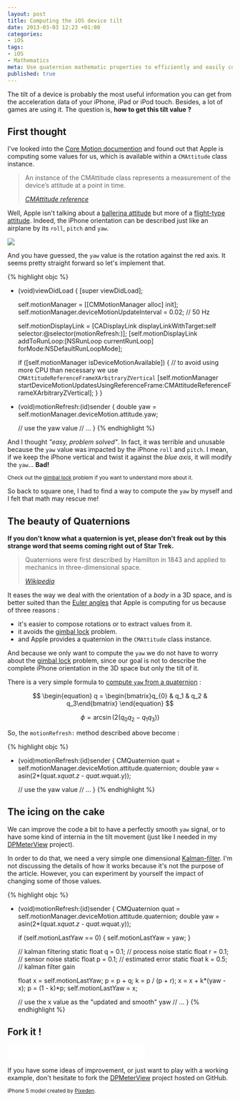```yaml
---
layout: post
title: Computing the iOS device tilt
date: 2013-03-03 12:23 +01:00
categories:
- iOS
tags:
- iOS
- Mathematics
meta: Use quaternion mathematic properties to efficiently and easily compute the tilt of an iPhone.
published: true
---
```


The tilt of a device is probably the most useful information you can get from the acceleration data of your iPhone, iPad or iPod touch. Besides, a lot of games are using it. The question is, **how to get this tilt value ?**

## First thought

I've looked into the [Core Motion documention][core-motion--doc] and found out that Apple is computing some values for us, which is available within a `CMAttitude` class instance.

> An instance of the CMAttitude class represents a measurement of the device’s attitude at a point in time.
>
> <cite>[CMAttitude reference][cmattitude--doc]</cite>

Well, Apple isn't talking about a [ballerina attitude][ballerina--img] but more of a [flight-type attitude][flight-dynamics--wiki]. Indeed, the iPhone orientation can be described just like an airplane by its `roll`, `pitch` and `yaw`.

<img src="{{ '/images/iphone-attitude.png' | prepend:site.baseurl }}">

And you have guessed, the `yaw` value is the rotation against the red axis. It seems pretty straight forward so let's implement that.

{% highlight objc %}
- (void)viewDidLoad {
    [super viewDidLoad];

    self.motionManager = [[CMMotionManager alloc] init];
    self.motionManager.deviceMotionUpdateInterval = 0.02;  // 50 Hz

    self.motionDisplayLink = [CADisplayLink displayLinkWithTarget:self selector:@selector(motionRefresh:)];
    [self.motionDisplayLink addToRunLoop:[NSRunLoop currentRunLoop] forMode:NSDefaultRunLoopMode];

    if ([self.motionManager isDeviceMotionAvailable]) {
        // to avoid using more CPU than necessary we use `CMAttitudeReferenceFrameXArbitraryZVertical`
        [self.motionManager startDeviceMotionUpdatesUsingReferenceFrame:CMAttitudeReferenceFrameXArbitraryZVertical];
    }
}

- (void)motionRefresh:(id)sender {
    double yaw = self.motionManager.deviceMotion.attitude.yaw;

    // use the yaw value
    // ...
}
{% endhighlight %}

And I thought *"easy, problem solved"*. In fact, it was terrible and unusable because the `yaw` value was impacted by the iPhone `roll` and `pitch`. I mean, if we keep the iPhone vertical and twist it against the *blue axis*, it will modify the `yaw`&hellip; **Bad!**

<small>Check out the [gimbal lock][gimbal-lock--wiki] problem if you want to understand more about it.</small>

So back to square one, I had to find a way to compute the `yaw` by myself and I felt that math may rescue me!

## The beauty of Quaternions

**If you don't know what a quaternion is yet, please don't freak out by this strange word that seems coming right out of Star Trek.**

> Quaternions were first described by Hamilton in 1843 and applied to mechanics in three-dimensional space.
>
> <cite>[Wikipedia][quaternion--wiki]</cite>

It eases the way we deal with the orientation of a *body* in a 3D space, and is better suited than the [Euler angles][euler-angles--wiki] that Apple is computing for us because of three reasons :

* it's easier to compose rotations or to extract values from it.
* it avoids the [gimbal lock][gimbal-lock--wiki] problem.
* and Apple provides a quaternion in the `CMAttitude` class instance.

And because we only want to compute the `yaw` we do not have to worry about the [gimbal lock][gimbal-lock--wiki] problem, since our goal is not to describe the complete iPhone orientation in the 3D space but only the tilt of it.

There is a very simple formula to [compute `yaw` from a quaternion][quaternion-to-yaw--wiki] :

$$
\begin{equation}
q = \begin{bmatrix}q_{0} & q_1 & q_2 & q_3\end{bmatrix}
\end{equation}
$$

$$
\begin{equation}
\phi = \arcsin( 2 (q_0 q_2 - q_1 q_3 ))
\end{equation}
$$

So, the `motionRefresh:` method described above become :

{% highlight objc %}
- (void)motionRefresh:(id)sender {
    CMQuaternion quat = self.motionManager.deviceMotion.attitude.quaternion;
    double yaw = asin(2*(quat.x*quat.z - quat.w*quat.y));

    // use the yaw value
    // ...
}
{% endhighlight %}

## The icing on the cake

We can improve the code a bit to have a perfectly smooth `yaw` signal, or to have some kind of internia in the tilt movement (just like I needed in my [DPMeterView][dp-meter-view--github] project).

In order to do that, we need a very simple one dimensional [Kalman-filter][kalman-filter--wiki]. I'm not discussing the details of how it works because it's not the purpose of the article. However, you can experiment by yourself the impact of changing some of those values.

{% highlight objc %}
- (void)motionRefresh:(id)sender {
    CMQuaternion quat = self.motionManager.deviceMotion.attitude.quaternion;
    double yaw = asin(2*(quat.x*quat.z - quat.w*quat.y));

    if (self.motionLastYaw == 0) {
        self.motionLastYaw = yaw;
    }

    // kalman filtering
    static float q = 0.1;   // process noise
    static float r = 0.1;   // sensor noise
    static float p = 0.1;   // estimated error
    static float k = 0.5;   // kalman filter gain

    float x = self.motionLastYaw;
    p = p + q;
    k = p / (p + r);
    x = x + k*(yaw - x);
    p = (1 - k)*p;
    self.motionLastYaw = x;

    // use the x value as the "updated and smooth" yaw
    // ...
}
{% endhighlight %}

## Fork it !

<iframe src="//ghbtns.com/github-btn.html?user=dulaccc&repo=DPMeterView&type=watch&count=true&size=large"
  allowtransparency="true" frameborder="0" scrolling="0" width="152" height="30"></iframe>
<iframe src="//ghbtns.com/github-btn.html?user=dulaccc&repo=DPMeterView&type=fork&count=true&size=large"
  allowtransparency="true" frameborder="0" scrolling="0" width="152" height="30"></iframe>

If you have some ideas of improvement, or just want to play with a working example, don't hesitate to fork the [DPMeterView][dp-meter-view--github] project hosted on GitHub.


<small>iPhone 5 model created by [Pixeden][pixeden-source].</small>


[core-motion--doc]: http://developer.apple.com/library/ios/#documentation/CoreMotion/Reference/CoreMotion_Reference/_index.html
[cmattitude--doc]: http://developer.apple.com/library/ios/#documentation/CoreMotion/Reference/CMAttitude_Class/Reference/Reference.html

[ballerina--img]: http://favim.com/orig/201106/03/attitude-ballerina-bolshoi-ballet-dance-ekatrina-shipulina-odette-Favim.com-65534.jpg

[flight-dynamics--wiki]: http://en.wikipedia.org/wiki/Flight_dynamics
[quaternion--wiki]: http://en.wikipedia.org/wiki/Quaternion
[quaternion-to-yaw--wiki]: http://en.wikipedia.org/wiki/Conversion_between_quaternions_and_Euler_angles#Conversion
[euler-angles--wiki]: http://en.wikipedia.org/wiki/Euler_angles
[gimbal-lock--wiki]: http://en.wikipedia.org/wiki/Gimbal_lock
[kalman-filter--wiki]: http://en.wikipedia.org/wiki/Kalman_filter

[dp-meter-view--github]: https://github.com/dulaccc/DPMeterView

[pixeden-source]: http://www.pixeden.com/psd-mock-up-templates/3d-view-iphone-5-psd-vector-mockup


<script src="http://cdn.mathjax.org/mathjax/latest/MathJax.js?config=TeX-AMS-MML_SVG"></script>
